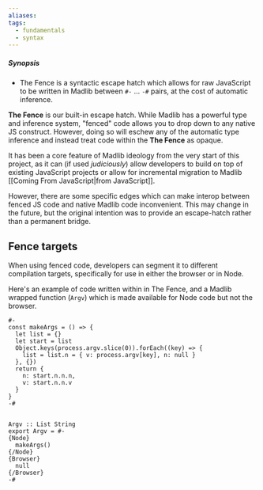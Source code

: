```yaml
---
aliases: 
tags:
  - fundamentals
  - syntax
---
```

##### Synopsis
- The Fence is a syntactic escape hatch which allows for raw JavaScript to be written in Madlib between `#-` ... `-#` pairs, at the cost of automatic inference.

**The Fence** is our built-in escape hatch. While Madlib has a powerful type and inference system, "fenced" code allows you to drop down to any native JS construct. However, doing so will eschew any of the automatic type inference and instead treat code within the **The Fence** as opaque.

It has been a core feature of Madlib ideology from the very start of this project, as it can (if used _judiciously_) allow developers to build on top of existing JavaScript projects or allow for incremental migration to Madlib [[Coming From JavaScript|from JavaScript]].

However, there are some specific edges which can make interop between fenced JS code and native Madlib code inconvenient. This may change in the future, but the original intention was to provide an escape-hatch rather than a permanent bridge.

## Fence targets

When using fenced code, developers can segment it to different compilation targets, specifically for use in either the browser or in Node.

Here's an example of code written within in The Fence, and a Madlib wrapped function (`Argv`) which is made available for Node code but not the browser.

```madlib
#-
const makeArgs = () => {
  let list = {}
  let start = list
  Object.keys(process.argv.slice(0)).forEach((key) => {
    list = list.n = { v: process.argv[key], n: null }
  }, {})
  return {
    n: start.n.n.n,
    v: start.n.n.v
  }
}
-#


Argv :: List String
export Argv = #-
{Node}
  makeArgs()
{/Node}
{Browser}
  null
{/Browser}
-#
```



